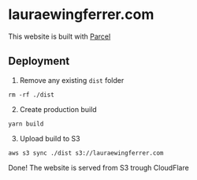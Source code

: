 # lauraewingferrer.com

This website is built with [Parcel][parcel]

## Deployment

1. Remove any existing `dist` folder

```
rm -rf ./dist
```

2. Create production build

```
yarn build
```

3. Upload build to S3

```
aws s3 sync ./dist s3://lauraewingferrer.com
```

Done! The website is served from S3 trough CloudFlare

[parcel]: https://parceljs.org
